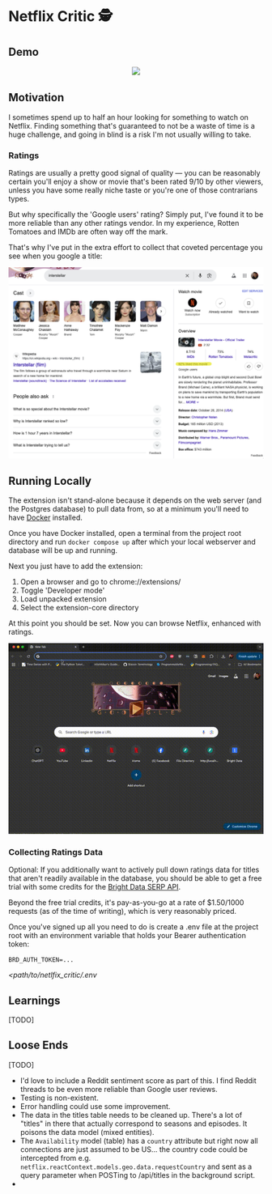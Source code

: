 # Netflix Critic 🕵️

## Demo
<p align="center">
<img src="./assets/critic-demo.gif" />
</p>

## Motivation
I sometimes spend up to half an hour looking for something to watch on Netflix. Finding something that's guaranteed to not be a waste of time is a huge challenge, and going in blind is a risk I'm not usually willing to take.

### Ratings
Ratings are usually a pretty good signal of quality — you can be reasonably certain you'll enjoy a show or movie that's been rated 9/10 by other viewers, unless you have some really niche taste or you're one of those contrarians types.

But why specifically the 'Google users' rating? Simply put, I've found it to be more reliable than any other ratings vendor. In my experience, Rotten Tomatoes and IMDb are often way off the mark. 

That's why I've put in the extra effort to collect that coveted percentage you see when you google a title:

<p align="center">
<img src="./assets/interstellar.png" />
</p>

## Running Locally
The extension isn't stand-alone because it depends on the web server (and the Postgres database) to pull data from, so at a minimum you'll need to have [Docker](https://www.docker.com/get-started/) installed.

Once you have Docker installed, open a terminal from the project root directory and run 
`docker compose up` after which your local webserver and database will be up and running.

Next you just have to add the extension:
1. Open a browser and go to chrome://extensions/
2. Toggle 'Developer mode'
3. Load unpacked extension
4. Select the extension-core directory

At this point you should be set. Now you can browse Netflix, enhanced with ratings.

<p align="center">
<img src="./assets/install-extension.gif" />
</p>

### Collecting Ratings Data
Optional: If you additionally want to actively pull down ratings data for titles that aren't readily available in the database, you should be able to get a free trial with some credits for the [Bright Data SERP API](https://brightdata.com/products/serp-api).

Beyond the free trial credits, it's pay-as-you-go at a rate of $1.50/1000 requests (as of the time of writing), which is very reasonably priced.

Once you've signed up all you need to do is create a .env file at the project root with an environment variable that holds your Bearer authentication token:

```
BRD_AUTH_TOKEN=...
```
*<path/to/netlfix_critic/.env*

## Learnings
[TODO]

## Loose Ends
[TODO]
- I'd love to include a Reddit sentiment score as part of this. I find Reddit threads to be even more reliable than Google user reviews.
- Testing is non-existent.
- Error handling could use some improvement.
- The data in the titles table needs to be cleaned up. There's a lot of "titles" in there that actually correspond to seasons and episodes. It poisons the data model (mixed entities).
- The `Availability` model (table) has a `country` attribute but right now all connections are just assumed to be US... the country code could be intercepted from e.g. `netflix.reactContext.models.geo.data.requestCountry` and sent as a query parameter when POSTing to /api/titles in the background script.
- 